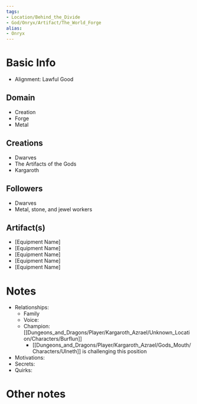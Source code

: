 ```yaml
---
tags:
- Location/Behind_the_Divide
- God/Onryx/Artifact/The_World_Forge
alias:
- Onryx
---
```


# Basic Info
- Alignment: Lawful Good


## Domain
- Creation
- Forge
- Metal

## Creations
- Dwarves
- The Artifacts of the Gods
- Kargaroth

## Followers
- Dwarves
- Metal, stone, and jewel workers

## Artifact(s)
- [Equipment Name]
- [Equipment Name]
- [Equipment Name]
- [Equipment Name]
- [Equipment Name]

# Notes
- Relationships: 
	- Family
	- Voice: 
	- Champion: [[Dungeons_and_Dragons/Player/Kargaroth_Azrael/Unknown_Location/Characters/Burflun]]
		- [[Dungeons_and_Dragons/Player/Kargaroth_Azrael/Gods_Mouth/Characters/Ulneth]] is challenging this position
- Motivations: 
- Secrets: 
- Quirks: 

# Other notes